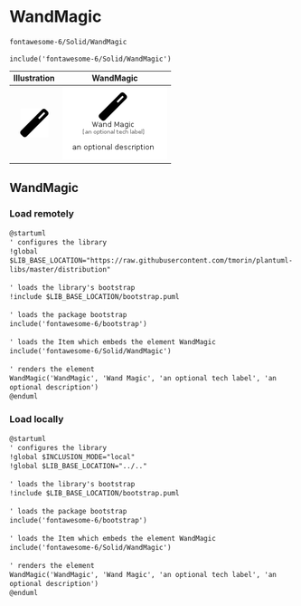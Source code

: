 # WandMagic


```text
fontawesome-6/Solid/WandMagic
```

```text
include('fontawesome-6/Solid/WandMagic')
```



| Illustration | WandMagic |
| :---: | :---: |
| ![illustration for Illustration](../../fontawesome-6/Solid/WandMagic.png) | ![illustration for WandMagic](../../fontawesome-6/Solid/WandMagic.Local.png) |




## WandMagic

### Load remotely
```plantuml
@startuml
' configures the library
!global $LIB_BASE_LOCATION="https://raw.githubusercontent.com/tmorin/plantuml-libs/master/distribution"

' loads the library's bootstrap
!include $LIB_BASE_LOCATION/bootstrap.puml

' loads the package bootstrap
include('fontawesome-6/bootstrap')

' loads the Item which embeds the element WandMagic
include('fontawesome-6/Solid/WandMagic')

' renders the element
WandMagic('WandMagic', 'Wand Magic', 'an optional tech label', 'an optional description')
@enduml
```

### Load locally
```plantuml
@startuml
' configures the library
!global $INCLUSION_MODE="local"
!global $LIB_BASE_LOCATION="../.."

' loads the library's bootstrap
!include $LIB_BASE_LOCATION/bootstrap.puml

' loads the package bootstrap
include('fontawesome-6/bootstrap')

' loads the Item which embeds the element WandMagic
include('fontawesome-6/Solid/WandMagic')

' renders the element
WandMagic('WandMagic', 'Wand Magic', 'an optional tech label', 'an optional description')
@enduml
```

